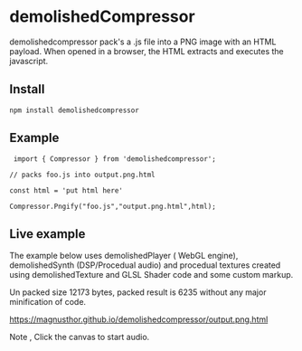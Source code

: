 # demolishedCompressor

demolishedcompressor pack's a .js file into a PNG image with an HTML payload. When opened in a browser, the HTML extracts and executes the javascript.

## Install

    npm install demolishedcompressor

## Example


     import { Compressor } from 'demolishedcompressor';
    
    // packs foo.js into output.png.html
    
    const html = 'put html here'

    Compressor.Pngify("foo.js","output.png.html",html);


## Live example


The example below uses demolishedPlayer ( WebGL engine), demolishedSynth (DSP/Procedual audio) and procedual textures created using
demolishedTexture and GLSL Shader code and some custom markup. 

Un packed size 12173 bytes, packed result is 6235 without any major minification of code.

https://magnusthor.github.io/demolishedcompressor/output.png.html

Note , Click the canvas to start audio.

